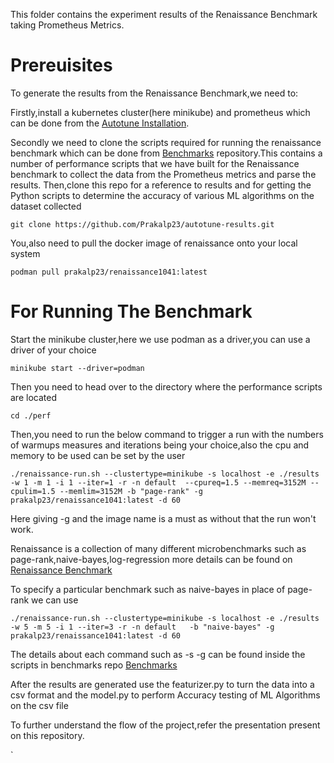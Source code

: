 This folder contains the experiment results of the Renaissance Benchmark taking Prometheus Metrics.
# Prereuisites
To generate the results from the Renaissance Benchmark,we need to:  

 Firstly,install a kubernetes cluster(here minikube) and prometheus which can be done from the [Autotune Installation](https://github.com/kruize/autotune/blob/master/docs/autotune_install.md). 
 
 Secondly we need to clone the scripts required for running the renaissance benchmark which can be done from [Benchmarks](https://github.com/Prakalp23/benchmarks/tree/renaissance) repository.This contains a number of performance scripts that we have built for the Renaissance benchmark to collect the data from the Prometheus metrics and parse the results.
 Then,clone this repo for a reference to results and for getting the Python scripts to determine the accuracy of various ML algorithms on the dataset collected
 
 `git clone https://github.com/Prakalp23/autotune-results.git`
 
 You,also need to pull the docker image of renaissance onto your local system
 
 `podman pull prakalp23/renaissance1041:latest`
 
 # For Running The Benchmark
 
 Start the minikube cluster,here we use podman as a driver,you can use a driver of your choice
 
 `minikube start --driver=podman`
 
 Then you need to head over to the directory where the performance scripts are located
 
 `cd ./perf`
 
 Then,you need to run the below command to trigger a run with the numbers of warmups measures and iterations being your choice,also the cpu and memory to be used can be set by the user
 
 `./renaissance-run.sh --clustertype=minikube -s localhost -e ./results -w 1 -m 1 -i 1 --iter=1 -r -n default  --cpureq=1.5 --memreq=3152M --cpulim=1.5 --memlim=3152M -b "page-rank" -g prakalp23/renaissance1041:latest -d 60`
 
 Here giving -g and the image name is a must as without that the run won't work.
 
 Renaissance is a collection of many different microbenchmarks such as page-rank,naive-bayes,log-regression more details can be found on [Renaissance Benchmark](https://github.com/renaissance-benchmarks/renaissance)
 
 To specify a particular benchmark such as naive-bayes in place of page-rank we can use
 
 `./renaissance-run.sh --clustertype=minikube -s localhost -e ./results -w 5 -m 5 -i 1 --iter=3 -r -n default   -b "naive-bayes" -g prakalp23/renaissance1041:latest -d 60`
 
 The details about each command such as -s -g can be found inside the scripts in benchmarks repo [Benchmarks](https://github.com/Prakalp23/benchmarks/tree/renaissance)
 
 After the results are generated use the featurizer.py to turn the data into a csv format and the model.py to perform Accuracy testing of ML Algorithms on the csv file
 
 To further understand the flow of the project,refer the presentation present on this repository.
 
 `
